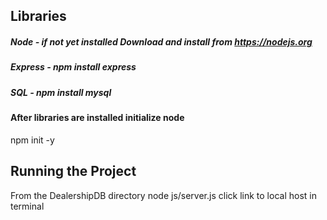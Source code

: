 ## Libraries

##### Node - if not yet installed Download and install from https://nodejs.org
##### Express - npm install express
##### SQL - npm install mysql

#### After libraries are installed initialize node
npm init -y

## Running the Project
From the DealershipDB directory
node js/server.js
click link to local host in terminal
